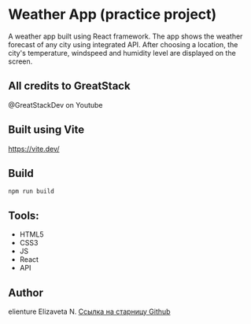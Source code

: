 # Weather App (practice project)
A weather app built using React framework. The app shows the weather forecast of any city using integrated API. After choosing a location, the city's temperature, windspeed and humidity level are displayed on the screen.

## All credits to GreatStack
@GreatStackDev on Youtube

## Built using Vite 
https://vite.dev/

## Build
```
npm run build
```

## Tools:
- HTML5
- CSS3
- JS
- React
- API

## Author
elienture
Elizaveta N.
[Ссылка на старницу Github](https://github.com/elienture)
